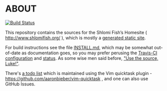 # ABOUT

[![Build Status](https://travis-ci.org/shlomif/shlomi-fish-homepage.svg?branch=master)](https://travis-ci.org/shlomif/shlomi-fish-homepage)

This repository contains the sources for the Shlomi Fish’s Homesite ( http://www.shlomifish.org/ ), which
is mostly a [generated static site](https://github.com/shlomif/shlomif-tech-diary/blob/master/static-site-generators--despair.md).

For build instructions see the file [INSTALL.md](./INSTALL.md), which may be
somewhat out-of-date as documentation goes, so you may prefer perusing the
[Travis-CI configuration](./.travis.yml) and [status](https://travis-ci.org/shlomif/shlomi-fish-homepage).
As some wise men said before, ["Use the source, Luke!"](https://blog.codinghorror.com/learn-to-read-the-source-luke/).

There's [a todo list](./TODO.quicktask) which is maintained using
the Vim quicktask plugin - https://github.com/aaronbieber/vim-quicktask ,
and one can also use GitHub Issues.

